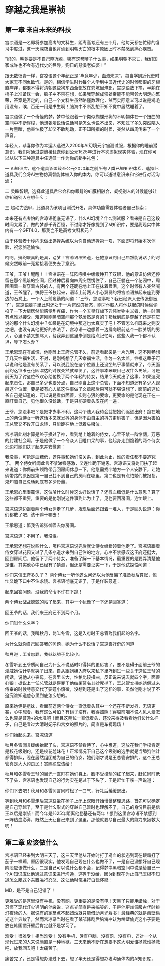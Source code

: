 # 穿越之我是崇祯

## 第一章 来自未来的科技

宫凉语是一名即将参加高考的文科生，距离高考还有三个月，他每天都在忙碌的复习中度过，这一天深夜当他背诵到明朝灭亡的根本原因上时不禁感到痛心疾首。

“妈的，明朝要是不自己瞎折腾，哪有这帮辫子什么事，如果明朝不灭亡，我们国家或许也不会有近代史的屈辱，狗日的慈溪老妖婆！”

跟无数愤青一样，宫凉语这个年纪正是“毕竟年少，血液未凉”，每当学到近代史时大家无不同仇敌忾。是的，相信学生时代每个人学到中国近代史的时候都恨的牙根直痒痒，都恨不得将清朝这些狗东西全部放在粪坑里淹死，宫凉语放下笔，半躺在椅子上准备眯一会，脑子中不禁在想，如果我穿越成崇祯帝能不能带领大明走向繁荣，答案是否定的，自己一个文科生虽然略懂数理化，然而实际意义可以说是鸡毛用没有，唉，百无一用是书生啊！脑海中不断乱想不知不觉中居然睡着了。

宫凉语做了一个奇怪的梦，梦中他跟着一个类似蝴蝶形状的不明物体在一个扭曲的空间中不断穿梭，他想张嘴说话说话可是怎么也说不出来，不知过了多久突然陷入一片黑暗，他害怕极了却又不敢乱动，正不知所措的时候，突然从四周传来了一个声音。

年轻人，恭喜你作为幸运人选进入2200年Ai幻境元宇宙测试服，根据你的睡前潜意识，我们将通过逆熵棱镜送你到公元1625年进行本次虚拟现实体验，现在你可以从以下三种道具中任选其一作为你的新手礼包：

一 Ai知识库，这个道具涵盖截至公元2020年之前所有人类已知知识体系，选择此道具我们会将Ai生物仿真智能体植入你的体内，你可以通过意识来和它进行对话沟通；

二 灵眸智眼，选择此道具后它会和你眼睛的虹膜相融合，凝视别人的时候能够让你知道别人在想什么；

三 超动力战甲，此道具为该项目测试开发，具体功能需要体验者自己探索；

本来还有点害怕的宫凉语彻底无语了，什么AI幻境？什么测试服？看来是自己这段时间太累了，做的梦都千奇百怪，不过刚才好像提到了AI知识库，要是我现实中体内有一个GPT4.0，那我岂不是高考文科状元？

由于体验者十秒内未做出选择系统以为你自动选择第一项，下面即将开始本次体验，祝您旅途愉快。

呵呵，搞的跟真的是真，这梦！宫凉语冷笑道，在他意识到自己居然能说话了的时候突然眼前一亮紧接着便失去了意识。

王爷，王爷！醒醒！！宫凉语在一阵阵呼唤中缓缓睁开了双眼，他的意识仿佛还停留在那个黑暗的空间，回过神后看向四周突然愣住了，自己正躺在一个花园中，周围围着一群穿着古装的人，有两个还跪在地上正在抹着眼泪，这个时候有人突然喊道，王爷醒了，快将王爷扶起来，语毕上前两人小心翼翼的将宫凉语扶起来座到旁边的石凳上，一个人上前殷勤的问道：“王爷，您没事吧？我已经派人去传张御医了”，宫凉语脑子里此时还处于一片愕然的状态，刚才他趁人将他扶起的时候偷偷掐了一下大腿居然能感觉到疼痛，作为一个五星红旗下的纯唯物主义者，他一时间有点难以接受，难道刚刚黑暗空间那个梦居然是真的？那我到底是穿越了还是在它说的那个什么幻境中？如果是在幻境中那这也太真实了吧！不管怎么样既来之则安之吧，也没有其他更好的办法了，宫凉语一边想着一边看向眼前这个一脸关切的男人，心里不禁又想骂人，给我弄到这里来倒是给点记忆啊，这些人我一个都不认识，等下怎么办？

王承恩现在有点慌，他刚当上王府总管不久，前途看起来是一片光明，这不刚畅想了几天性福生活，不对，是刚畅想了几天幸福生活，作为一名太监，性福这辈子可以说和他是没有关系了，可以说屁股在这个位置上还没坐热乎事情就来了，今天面前的这位爷在花园溜达的时候突然就晕倒了，这件事本来跟自己没什么关系，可是前天为了讨这位爷欢心给他换了两个年轻的侍女，结果今天就出了这事，如果追究起来责任，那自己多少也要分点，自己刚当上这个总管，下面不知道还有多少人觊觎这个位置，要是被有心人拿这件事做了文章那后果可就不堪设想了，面前的这位爷自己是知道的，可以说是看似面善，实则心狠的要命，更要命的是他现在正在一直盯着自己，见他很久没说话，于是只能硬着头皮在问一遍：

王爷，您没事吧？是奴才办事不利，这两个贱人我待会就把她们驱逐出府！跪在地上的两位侍女一听这话本来就发抖的身体不由自主的抖的更厉害了，但是因为害怕王总管又不敢开口求饶，只能跪在地上低着头啜泣。

宫凉语此刻才算是终于换过了神，看到地上跪着的侍女，心里不禁一阵怜悯，万恶的封建社会啊，于是他做了一个令众人目瞪口呆的事，他起身走到跪着的两个侍女旁边将她们扶了起来并安慰道：

我没事，可能是血糖低，这件事和她们没关系，到此为止，谁的责任都不要追究了。 两个侍女听闻此言不禁涕零感激，又连忙跪下谢恩。宫凉语又将她们扶了起来说道：你俩前头领路带我回房间休息一下。他急需找个地方一个人安静下，让她俩带路的原因是第一自己找不到自己的房间在哪里，第二也是有点怕她们被报复，鬼知道自己说话到底有多少份量。

王承恩心里很震惊，这位爷什么时候这么好说话了？还有血糖低是什么意思？算了这些都不重要，重要的是他刚说这件事到此为止了，见他要回房间，连忙跟上。

宫凉语这边跟着两个侍女刚走了几步，发现后面还跟着一堆人，于是回头说道：你们都散了吧，该干嘛干嘛去！

王承恩道：那我告诉张御医去你房间。

宫凉语道：不用了，我没事。

王承恩还想在说些什么，哪料宫凉语说完后就让侍女继续领着他走了。宫凉语跟着侍女穿过花园又过了几条小道才来到自己住的地方，心中不禁感叹这王府还挺大，回到房间后，他留下了两个侍女，准备了解一下基本情况，最重要的是要弄清楚他是谁，其实他心中已经有了猜测，但还是需要证实一下，于是他试探性问道：

你们来信王府多久了？ 两个侍女一听他这么问还以为他反悔了准备秋后算账，慌忙又跪下口中不住求饶。宫凉语彻底无语了，于是佯装怒道：

起来回答问题，没我的命令不许在下跪！

两个侍女战战兢兢的站了起来，其中一个犹豫了一下还是回答道：

回王爷的话，我们来王府还不到两个月。

你们叫什么名字？

回王爷的话，我叫秋月，她叫冬雪，这是入府时王总管给我们起的名字。

为什么就你自己回答我的问题，她为什么不说话？宫凉语好奇的问道

秋月道：王爷恕罪，我妹妹胆子比较小。

冬雪听到王爷质问自己为什么不说话时吓得抖的更厉害了，要不是碍于面前王爷的淫威她估计早就哭了出来，自从跟姐姐入府以来私下里听到过一些关于这位王爷的闲话，说他从小丧母，在宫里长大，性格比较扭曲，反正说来说去就四个字，面善心狠！据说上一任总管就是得罪了他结果莫名其妙死掉了，王总管安排她姐俩过来侍奉的时候特意交代了要谨小慎微，没想到还是出了这样的事，虽然他刚才说了不追究谁知道他心里到底怎么想的。

原来她俩是姐妹，看面前这两个侍女一直低着头其中一个还在不断发抖，无语更甚，心中想着，我有这么可怕？有镜子没有，我得照照！穿越前咱不说人见人爱怎么也算是普通+的水准吧！而且这两位一直低着头，还没来得及看看她们长什么样子，自己是看过大清时妃子和宫女的照片的，简直是车祸现场！

你们抬起头来。宫凉语道

秋月冬雪闻言缓缓抬起了头，宫凉语不禁看待了，心中想道，这放在我们学校肯定是校花级别的，还是校花姐妹花！正常情况下自己这个级别的选手就是当舔狗估计都得排队，现在居然组团成为自己的侍女，她们刚才说是王总管安排的，这个王总管真是大大的良民！赏赐滴应该给！

秋月和冬雪看王爷的目光一直盯在她们身上，脸不受控制的红了起来，赶忙同时低下了头，宫凉语也发现自己的行为实在是过于下头了，于是赶忙干咳一声说道：

你们下去吧！秋月和冬雪闻言同时松了一口气，行礼后缓缓退出。

等到秋月和冬雪走后宫凉语坐在椅子上闭上双眼开始慢慢整理思路，首先可以确定是自己穿越了，至于是什么形式的穿越自己暂时也理解不了，自己的身份目前是信王以后是崇祯！而今年是1625年距离他登基还有两年！想到这里宫凉语不禁感到一阵热血澎湃，既然上天让自己来到了这里，那他就要尽自己最大的能力来拯救大明！

## 第二章 应该做什么

宫凉语已经来到大明三天了，这三天里他从开始时打了鸡血的状态到现在跟霜打了茄子一样蔫，原因很现实，他发现自己现在什么也做不了，一是自己没想好自己现阶段应该做什么，二是自己可以说什么都不会，记得梦中黑暗空间中说是给自己一个AI知识库让他通过意识来进行沟通，这等于没给，因为到现在为止自己压根不知道怎么跟这个东西进行交流，这让他时常进行自我怀疑：

MD，是不是自己记错了！

更难受的是这里没有手机，没有网，更重要的是没有电！天黑了只能用蜡烛，对于习惯了现代灯火通明的他来说，这点光简直是来搞笑的，于是他更加佩服古代时挑灯夜读的人，据说有的家里点不起蜡烛就只能借助月光看书！最经典的就是凿壁偷光这个典故了，然而宫凉语当时在看了某部韩剧后脑海中认为凿壁偷光这小子要是放在韩国凿开壁后肯定就不是学习了。

难受！很难受！相当难受！ 没有手机，没有电脑，没有网，没有电，这对一个从现代过来的人来说简直是一种地狱，三天来他不断在想要不这大明爱谁拯救谁拯救吧，放我回去吧！太痛苦了。

痛苦完了，还是得想办法过下去，想了半天还是得想办法沟通体内的AI知识库，

